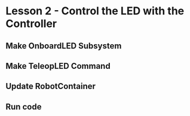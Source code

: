 # Lesson 2 - Control the LED with the Controller

## Make OnboardLED Subsystem

## Make TeleopLED Command

## Update RobotContainer

## Run code 